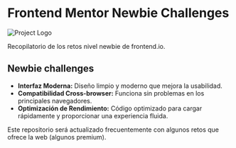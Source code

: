 # Frontend Mentor Newbie Challenges

![Project Logo](url_del_logo.png)

Recopilatorio de los retos nivel newbie de frontend.io.

## Newbie challenges

- **Interfaz Moderna:** Diseño limpio y moderno que mejora la usabilidad.
- **Compatibilidad Cross-browser:** Funciona sin problemas en los principales navegadores.
- **Optimización de Rendimiento:** Código optimizado para cargar rápidamente y proporcionar una experiencia fluida.

Este repositorio será actualizado frecuentemente con algunos retos que ofrece la web (algunos premium).

